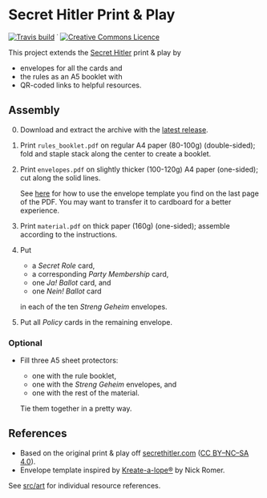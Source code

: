 # Secret Hitler Print & Play

[![Travis build](https://travis-ci.org/reitzig/secret-hitler-extended.svg?branch=master)](https://travis-ci.org/reitzig/secret-hitler-extended#)
 ˙ 
<a rel="license" href="http://creativecommons.org/licenses/by-nc-sa/4.0/"><img alt="Creative Commons Licence" style="border-width:0" src="https://i.creativecommons.org/l/by-nc-sa/4.0/80x15.png" /></a>

This project extends the
  [Secret Hitler](https://www.secrethitler.com/)
print & play by

 - envelopes for all the cards and
 - the rules as an A5 booklet with
 - QR-coded links to helpful resources.

## Assembly

 0. Download and extract the archive with the 
      [latest release](https://github.com/reitzig/secret-hitler-extended/releases/latest).

 1. Print `rules_booklet.pdf` on regular A4 paper (80-100g) (double-sided);
    fold and staple stack along the center to create a booklet.

 2. Print `envelopes.pdf` on slightly thicker (100-120g) A4 paper (one-sided);
    cut along the solid lines.
    
    See
      [here](https://youtu.be/IHMBBFw-pK4?t=40)
    for how to use the envelope template you find on the last page of the PDF.
    You may want to transfer it to cardboard for a better experience.

 3. Print `material.pdf` on thick paper (160g) (one-sided);
    assemble according to the instructions.
    
 4. Put
 
     - a _Secret Role_ card,
     - a corresponding _Party Membership_ card, 
     - one _Ja! Ballot_ card, and 
     - one _Nein! Ballot_ card
        
    in each of the ten _Streng Geheim_ envelopes.
    
 5. Put all _Policy_ cards in the remaining envelope.
 
### Optional

 - Fill three A5 sheet protectors:
 
    - one with the rule booklet,
    - one with the _Streng Geheim_ envelopes, and
    - one with the rest of the material.
    
   Tie them together in a pretty way.
 
 <!-- TODO: wrapper -->
 
 
## References
 
 - Based on the original print & play off 
     [secrethitler.com](https://www.secrethitler.com/)
   ([CC BY–NC–SA 4.0](https://creativecommons.org/licenses/by-nc-sa/4.0/)).
 - Envelope template inspired by 
     [Kreate-a-lope®](https://www.kickstarter.com/projects/388011235/kreate-a-lope-the-fastest-envelope-maker-on-the-pl)
   by Nick Romer.
   
See [src/art](./src/art/) for individual resource references.
